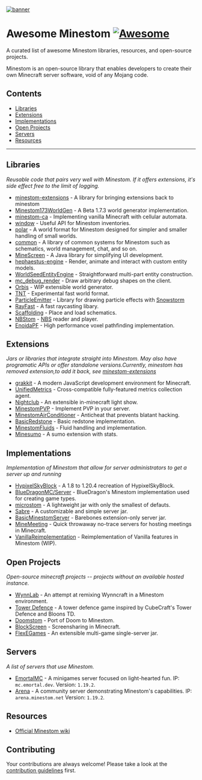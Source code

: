 <!-- lint ignore double-link -->
<a href="https://minestom.net">
  <picture>
    <source media="(prefers-color-scheme: dark)" srcset="./media/banner_dark.png">
    <img alt="banner" src="./media/banner_light.png">
  </picture>
</a>

# Awesome Minestom [![Awesome](https://awesome.re/badge.svg)](https://awesome.re)

A curated list of awesome Minestom libraries, resources, and open-source projects.

Minestom is an open-source library that enables developers to create their own Minecraft server software, void of any Mojang code.

## Contents

<!-- no toc -->
- [Libraries](#libraries)
- [Extensions](#extensions)
- [Implementations](#implementations)
- [Open Projects](#open-projects)
- [Servers](#servers)
- [Resources](#resources)

---

## Libraries

*Reusable code that pairs very well with Minestom. If it offers extensions, it's side effect free to the limit of logging.*

- [minestom-extensions](https://github.com/hollow-cube/minestom-ce-extensions) - A library for bringing extensions back to minestom
- [Minestom173WorldGen](https://github.com/RealGatt/Minestom173WorldGen) - A Beta 1.7.3 world generator implementation.
- [minestom-ca](https://github.com/GoldenStack/minestom-ca) - Implementing vanilla Minecraft with cellular automata.
- [window](https://github.com/GoldenStack/window) - Useful API for Minestom inventories.
- [polar](https://github.com/hollow-cube/polar) - A world format for Minestom designed for simpler and smaller handling of small worlds.
- [common](https://github.com/hollow-cube/common) - A library of common systems for Minestom such as schematics, world management, chat, and so on.
- [MineScreen](https://github.com/kiip1/MineScreen) - A Java library for simplifying UI development.
- [hephaestus-engine](https://github.com/unnamed/hephaestus-engine) - Render, animate and interact with custom entity models.
- [WorldSeedEntityEngine](https://github.com/WorldSeedGames/WorldSeedEntityEngine) - Straightforward multi-part entity construction.
- [mc_debug_render](https://github.com/mworzala/mc_debug_renderer) - Draw arbitrary debug shapes on the client.
- [Orbis](https://github.com/AzortisCode/Orbis) - WIP extensible world generator.
- [TNT](https://github.com/EmortalMC/TNT) - Experimental fast world format.
- [ParticleEmitter](https://github.com/WorldSeedGames/ParticleEmitter) - Library for drawing particle effects with [Snowstorm](https://snowstorm.app/)
- [RayFast](https://github.com/emortalmc/Rayfast) - A fast raycasting libary.
- [Scaffolding](https://github.com/HyperaDev/Scaffolding) - Place and load schematics.
- [NBStom](https://github.com/emortalmc/NBStom) - [NBS](https://opennbs.org/) reader and player.
- [EnoidaPF](https://github.com/RinesThaix/EnodiaPF) - High performance voxel pathfinding implementation.

## Extensions

*Jars or libraries that integrate straight into Minestom. May also have programatic APIs or offer standalone versions.Currently, minestom has removed extension,to add it back, see [minestom-extensions](https://github.com/hollow-cube/minestom-ce-extensions)*

- [grakkit](https://github.com/grakkit/grakkit) - A modern JavaScript development environment for Minecraft.
- [UnifiedMetrics](https://github.com/Cubxity/UnifiedMetrics/) - Cross-compatible fully-featured metrics collection agent.
- [Nightclub](https://github.com/dev-hydrogen/Nightclub) - An extensible in-minecraft light show.
- [MinestomPVP](https://github.com/TogAr2/MinestomPvP) - Implement PVP in your server.
- [MinestomAirConditioner](https://github.com/LooFifteen/MinestomAirConditioner) - Anticheat that prevents blatant hacking.
- [BasicRedstone](https://github.com/TogAr2/BasicRedstone) - Basic redstone implementation.
- [MinestomFluids](https://github.com/TogAr2/MinestomFluids) - Fluid handling and implementation.
- [Minesumo](https://github.com/GoldenGamerLP/Minesumo) - A sumo extension with stats.

## Implementations

*Implementation of Minestom that allow for server administrators to get a server up and running*

- [HypixelSkyBlock](https://github.com/Swofty-Developments/HypixelSkyBlock) - A 1.8 to 1.20.4 recreation of HypixelSkyBlock.
- [BlueDragonMC/Server](https://github.com/BlueDragonMC/Server) - BlueDragon's Minestom implementation used for creating game types.
- [microstom](https://github.com/KlainStom/microstom) - A lightweight jar with only the smallest of defauts.
- [Sabre](https://github.com/Project-Cepi/Sabre) - A customizable and simple server jar.
- [BasicMinestomServer](https://github.com/Protonull/BasicMinestomServer) - Barebones extension-only server jar.
- [MineMeeting](https://github.com/iceBear67/MineMeeting) - Quick throwaway no-trace servers for hosting meetings in Minecraft.
- [VanillaReimplementation](https://github.com/Minestom/VanillaReimplementation) - Reimplementation of Vanilla features in Minestom (WIP).

## Open Projects

*Open-source minecraft projects -- projects without an available hosted instance.*

- [WynnLab](https://github.com/WynnLab/WynnLab-Minestom) - An attempt at remixing Wynncraft in a Minestom environment.
- [Tower Defence](https://github.com/towerdefence-cc/tower-defence) - A tower defence game inspired by CubeCraft's Tower Defence and Bloons TD.
- [Doomstom](https://github.com/Peter-Crawley/Doomstom) - Port of Doom to Minestom.
- [BlockScreen](https://github.com/emortaldev/blockscreen) - Screensharing in Minecraft.
- [FlexEGames](https://github.com/FlexEGames) - An extensible multi-game single-server jar.

## Servers

*A list of servers that use Minestom.*
- [EmortalMC](https://github.com/EmortalMC) - A minigames server focused on light-hearted fun. IP: `mc.emortal.dev`. Version: `1.19.2`.
- [Arena](https://github.com/Minestom/Arena) - A community server demonstrating Minestom's capabilities. IP:  `arena.minestom.net` Version: `1.19.2`.

## Resources

- [Official Minestom wiki](https://wiki.minestom.net)

## Contributing

Your contributions are always welcome! Please take a look at the [contribution guidelines](https://github.com/LeoDog896/awesome-minestom/blob/main/CONTRIBUTING.md) first.
